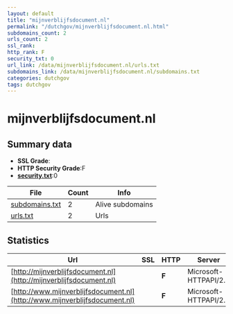 ```yaml
---
layout: default
title: "mijnverblijfsdocument.nl"
permalink: "/dutchgov/mijnverblijfsdocument.nl.html"
subdomains_count: 2
urls_count: 2
ssl_rank: 
http_rank: F
security_txt: 0
url_link: /data/mijnverblijfsdocument.nl/urls.txt
subdomains_link: /data/mijnverblijfsdocument.nl/subdomains.txt
categories: dutchgov
tags: dutchgov
---
```



# mijnverblijfsdocument.nl
## Summary data


 - **SSL Grade**:
 - **HTTP Security Grade**:F
 - **[security.txt](https://www.digitaleoverheid.nl/nieuws/standaard-security-txt-nu-verplicht-voor-overheid/)**:0


| File       | Count | Info |
|------------|-------|------|
|[subdomains.txt](/DutchGovScope/data/mijnverblijfsdocument.nl/subdomains.txt)|2|Alive subdomains|
|[urls.txt](/DutchGovScope/data/mijnverblijfsdocument.nl/urls.txt)|2|Urls|


## Statistics


| Url | SSL | HTTP | Server | Cookie | HSTS | CORS | CTO | CSP | XFO | XXP | RP |FP| Tech |Title |
|--------|-------|-------|------|------|------|------|------|------|------|------|------|------|------|------|
|[http://mijnverblijfsdocument.nl](http://mijnverblijfsdocument.nl)| | **F**|Microsoft-HTTPAPI/2.0| | | | | | | | :white_check_mark: | |Microsoft HTTPAPI:2.0|Not Found|
|[http://www.mijnverblijfsdocument.nl](http://www.mijnverblijfsdocument.nl)| | **F**|Microsoft-HTTPAPI/2.0| | | | | | | | :white_check_mark: | |Microsoft HTTPAPI:2.0|Not Found|


